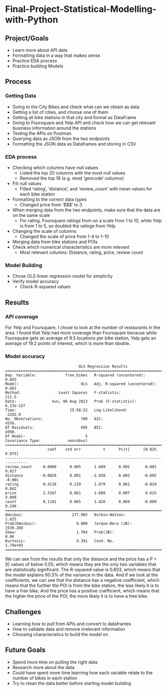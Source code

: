 # Final-Project-Statistical-Modelling-with-Python

## Project/Goals
- Learn more about API data
- Formatting data in a way that makes sense
- Practice EDA process
- Practice building Models


## Process
### Getting Data
- Going to the City Bikes and check what can we obtain as data
- Getting a list of cities, and choose one of them
- Getting all bike stations in that city and format as DataFrame
- Going to Foursquare and Yelp API and check how we can get relevant business information  around the stations
- Testing the APIs on Postman
- Querying data as JSON from the two endpoints
- Formatting the JSON data as Dataframes and storing in CSV
### EDA process
- Checking which columns have null values
    - Listed the top 20 columns with the most null values
    - Removed the top 18 (e.g. most ‘geocode’ columns)
- Fill null values
    - Filled ‘rating’, ‘distance’, and ‘review_count’ with mean values for each bike station
- Formatting to the correct data types
    - Changed price from ‘$$$’ to 3
- When merging data from the two endpoints, make sure that the data are on the same scale
    - For rating, Foursquare ratings from on a scale from 1 to 10, while Yelp is from 1 to 5, so doubled the ratings from Yelp
- Changing the scale of columns
    - Changed the scale of price from 1-4 to 1-10
- Merging data from bike stations and POIs
- Check which numerical characteristics are more relevant
    - Most relevant columns: Distance, rating, price, review count

### Model Building
- Chose OLS linear regression model for simplicity
- Verify model accuracy
    - Check R-squared values



## Results
### API coverage

For Yelp and Foursquare, I chose to look at the number of restaurants in the area. I found that Yelp had more coverage than
Foursquare because while Foursquare gets an average of 9.5 locations per bike station, Yelp gets an average of 19.2 points of interest, which is more than double.
### Model accuracy

```
                                 OLS Regression Results                                
=======================================================================================
Dep. Variable:             free_bikes   R-squared (uncentered):                   0.603
Model:                            OLS   Adj. R-squared (uncentered):              0.601
Method:                 Least Squares   F-statistic:                              211.5
Date:                Sun, 06 Aug 2023   Prob (F-statistic):                   6.13e-137
Time:                        15:58:22   Log-Likelihood:                         -2282.9
No. Observations:                 700   AIC:                                      4576.
Df Residuals:                     695   BIC:                                      4598.
Df Model:                           5                                                  
Covariance Type:            nonrobust                                                  
================================================================================
                   coef    std err          t      P>|t|      [0.025      0.975]
--------------------------------------------------------------------------------
review_count     0.0080      0.005      1.689      0.092      -0.001       0.017
distance        -0.0028      0.001     -3.030      0.003      -0.005      -0.001
rating           0.4116      0.219      1.879      0.061      -0.019       0.842
price            2.3167      0.861      2.689      0.007       0.625       4.008
count            0.1181      0.065      1.820      0.069      -0.009       0.246
==============================================================================
Omnibus:                      277.902   Durbin-Watson:                   1.825
Prob(Omnibus):                  0.000   Jarque-Bera (JB):             1530.269
Skew:                           1.704   Prob(JB):                         0.00
Kurtosis:                       9.391   Cond. No.                     1.79e+03
==============================================================================
```

We can see from the results that only the distance and the price has a P > |t| values of below 0.05, which means they are the only two variables that are statistically significant. The R-squared value is 0.603, which means that the model explains 60.3% of the variance in the data. And if we look at the coefficients, we can see that the distance has a negative coefficient, which means that the further the POI is from the bike station, the less likely it is to have a free bike. And the price has a positive coefficient, which means that the higher the price of the POI, the more likely it is to have a free bike.
## Challenges 
- Learning how to pull from APIs and convert to dataframes
- How to validate data and remove irrelevant information
- Choosing characteristics to build the model on


## Future Goals
- Spend more time on pulling the right data
- Research more about the data
- Could have spent more time learning how each variable relate to the number of bikes in each station
- Try to clean the data better before starting model building